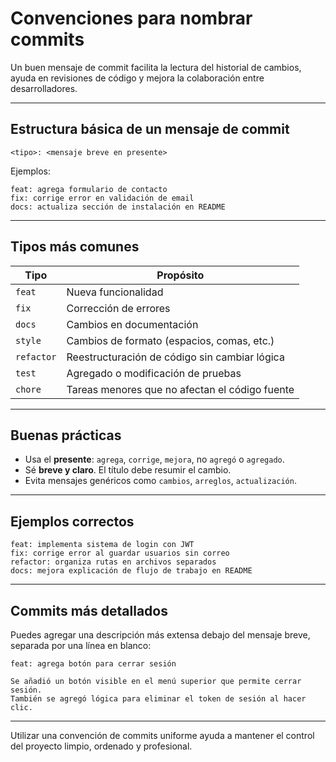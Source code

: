 # Convenciones para nombrar commits

Un buen mensaje de commit facilita la lectura del historial de cambios, ayuda en revisiones de código y mejora la colaboración entre desarrolladores.

---

## Estructura básica de un mensaje de commit

```
<tipo>: <mensaje breve en presente>
```

Ejemplos:

```
feat: agrega formulario de contacto
fix: corrige error en validación de email
docs: actualiza sección de instalación en README
```

---

## Tipos más comunes

| Tipo       | Propósito                                      |
|------------|-----------------------------------------------|
| `feat`     | Nueva funcionalidad                            |
| `fix`      | Corrección de errores                          |
| `docs`     | Cambios en documentación                       |
| `style`    | Cambios de formato (espacios, comas, etc.)     |
| `refactor` | Reestructuración de código sin cambiar lógica  |
| `test`     | Agregado o modificación de pruebas             |
| `chore`    | Tareas menores que no afectan el código fuente |

---

## Buenas prácticas

- Usa el **presente**: `agrega`, `corrige`, `mejora`, no `agregó` o `agregado`.
- Sé **breve y claro**. El título debe resumir el cambio.
- Evita mensajes genéricos como `cambios`, `arreglos`, `actualización`.

---

## Ejemplos correctos

```
feat: implementa sistema de login con JWT
fix: corrige error al guardar usuarios sin correo
refactor: organiza rutas en archivos separados
docs: mejora explicación de flujo de trabajo en README
```

---

## Commits más detallados

Puedes agregar una descripción más extensa debajo del mensaje breve, separada por una línea en blanco:

```
feat: agrega botón para cerrar sesión

Se añadió un botón visible en el menú superior que permite cerrar sesión.
También se agregó lógica para eliminar el token de sesión al hacer clic.
```

---

Utilizar una convención de commits uniforme ayuda a mantener el control del proyecto limpio, ordenado y profesional.
